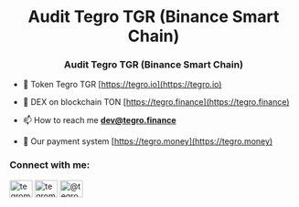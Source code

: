 <h1 align="center">Audit Tegro TGR (Binance Smart Chain)</h1>
<h3 align="center">Audit Tegro TGR (Binance Smart Chain)</h3>

- 📄 Token Tegro TGR [https://tegro.io](https://tegro.io)

- 📝 DEX on blockchain TON [https://tegro.finance](https://tegro.finance)

- 📫 How to reach me **dev@tegro.finance**

- 💬 Our payment system [https://tegro.money](https://tegro.money)

<h3 align="left">Connect with me:</h3>
<p align="left">
<a href="https://twitter.com/tegromoney" target="blank"><img align="center" src="https://raw.githubusercontent.com/rahuldkjain/github-profile-readme-generator/master/src/images/icons/Social/twitter.svg" alt="tegromoney" height="30" width="40" /></a>
<a href="https://instagram.com/tegromoney" target="blank"><img align="center" src="https://raw.githubusercontent.com/rahuldkjain/github-profile-readme-generator/master/src/images/icons/Social/instagram.svg" alt="tegromoney" height="30" width="40" /></a>
<a href="https://medium.com/@tegromoney" target="blank"><img align="center" src="https://raw.githubusercontent.com/rahuldkjain/github-profile-readme-generator/master/src/images/icons/Social/medium.svg" alt="@tegromoney" height="30" width="40" /></a>
</p>
